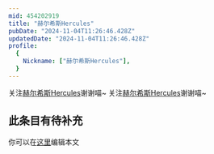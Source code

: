 ```yaml
---
mid: 454202919
title: "赫尔希斯Hercules"
pubDate: "2024-11-04T11:26:46.428Z"
updatedDate: "2024-11-04T11:26:46.428Z"
profile:
  {
    Nickname: ["赫尔希斯Hercules"],
  }
---
```


关注[赫尔希斯Hercules](https://space.bilibili.com/454202919)谢谢喵~ 关注[赫尔希斯Hercules](https://space.bilibili.com/454202919)谢谢喵~

## 此条目有待补充
你可以在[这里](https://github.com/Yuhanawa/VTuber.ICU/edit/master/src/content/v/赫尔希斯Hercules/index.md)编辑本文
